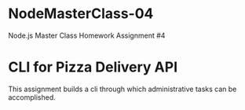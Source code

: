 # NodeMasterClass-04 #
Node.js Master Class Homework Assignment #4

# CLI for Pizza Delivery API #

This assignment builds a cli through which administrative tasks can be accomplished.
